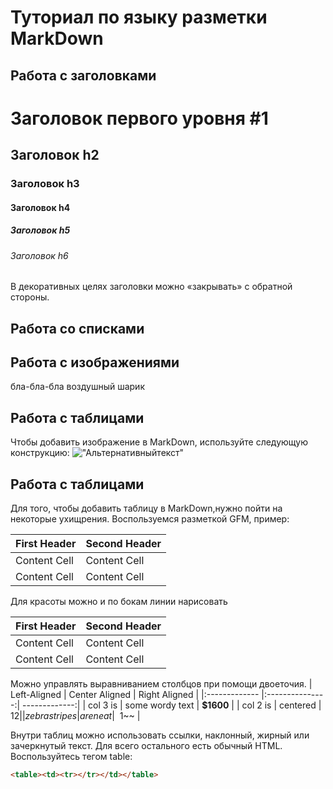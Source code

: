 # Туториал по языку разметки MarkDown

## Работа с заголовками

# Заголовок первого уровня #1
## Заголовок h2
### Заголовок h3
#### Заголовок h4
##### Заголовок h5
###### Заголовок h6
В декоративных целях заголовки можно «закрывать» с
обратной стороны.

## Работа со списками


## Работа с изображениями

бла-бла-бла воздушный шарик
## Работа с таблицами
Чтобы добавить изображение в MarkDown, используйте следующую конструкцию:
!["Альтернативныйтекст"](https://natworld.info/wp-content/uploads/2020/04/reka-v-geografii-1.jpg)

## Работа с таблицами


Для того, чтобы добавить таблицу в MarkDown,нужно пойти на некоторые ухищрения. Воспользуемся разметкой GFM, пример:

First Header | Second Header
------------- | -------------
Content Cell | Content Cell
Content Cell | Content Cell
Для красоты можно и по бокам линии нарисовать

| First Header | Second Header |
| ------------- | ------------- |
| Content Cell | Content Cell |
| Content Cell | Content Cell |
Можно управлять выравниванием столбцов при помощи
двоеточия.
| Left-Aligned | Center Aligned | Right Aligned |
|:------------- |:---------------:| -------------:|
| col 3 is | some wordy text | **$1600** |
| col 2 is | centered | $12 |
| zebra stripes | are neat | ~~$1~~ |

Внутри таблиц можно использовать ссылки, наклонный,
жирный или зачеркнутый текст.
Для всего остального есть обычный HTML. Воспользуйтесь тегом table:
```HTML
<table><td><tr></tr></td></table>
```
